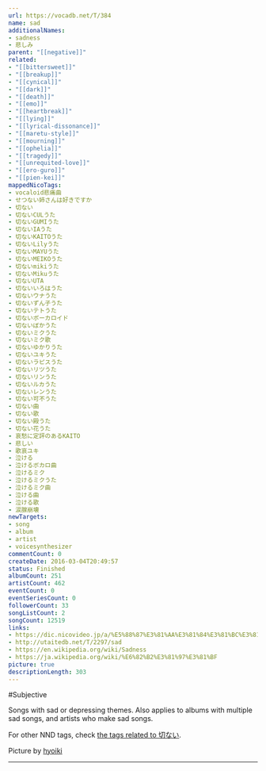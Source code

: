 ```yaml
---
url: https://vocadb.net/T/384
name: sad
additionalNames: 
- sadness
- 悲しみ
parent: "[[negative]]"
related:
- "[[bittersweet]]"
- "[[breakup]]"
- "[[cynical]]"
- "[[dark]]"
- "[[death]]"
- "[[emo]]"
- "[[heartbreak]]"
- "[[lying]]"
- "[[lyrical-dissonance]]"
- "[[maretu-style]]"
- "[[mourning]]"
- "[[ophelia]]"
- "[[tragedy]]"
- "[[unrequited-love]]"
- "[[ero-guro]]"
- "[[pien-kei]]"
mappedNicoTags:
- vocaloid悲痛曲
- せつない姉さんは好きですか
- 切ない
- 切ないCULうた
- 切ないGUMIうた
- 切ないIAうた
- 切ないKAITOうた
- 切ないLilyうた
- 切ないMAYUうた
- 切ないMEIKOうた
- 切ないmikiうた
- 切ないMikuうた
- 切ないUTA
- 切ないいろはうた
- 切ないウナうた
- 切ないずん子うた
- 切ないテトうた
- 切ないボーカロイド
- 切ないぼかうた
- 切ないミクうた
- 切ないミク歌
- 切ないゆかりうた
- 切ないユキうた
- 切ないラピスうた
- 切ないリツうた
- 切ないリンうた
- 切ないルカうた
- 切ないレンうた
- 切ない可不うた
- 切ない曲
- 切ない歌
- 切ない殿うた
- 切ない花うた
- 哀愁に定評のあるKAITO
- 悲しい
- 歌哀ユキ
- 泣ける
- 泣けるボカロ曲
- 泣けるミク
- 泣けるミクうた
- 泣けるミク曲
- 泣ける曲
- 泣ける歌
- 涙腺崩壊
newTargets:
- song
- album
- artist
- voicesynthesizer
commentCount: 0
createDate: 2016-03-04T20:49:57
status: Finished
albumCount: 251
artistCount: 462
eventCount: 0
eventSeriesCount: 0
followerCount: 33
songListCount: 2
songCount: 12519
links: 
- https://dic.nicovideo.jp/a/%E5%88%87%E3%81%AA%E3%81%84%E3%81%BC%E3%81%8B%E3%81%86%E3%81%9F
- http://utaitedb.net/T/2297/sad
- https://en.wikipedia.org/wiki/Sadness
- https://ja.wikipedia.org/wiki/%E6%82%B2%E3%81%97%E3%81%BF
picture: true
descriptionLength: 303
---
```


#Subjective

Songs with sad or depressing themes. Also applies to albums with multiple sad songs, and artists who make sad songs.

For other NND tags, check [the tags related to 切ない](http://www.nicovideo.jp/related_tag/切ない).

Picture by [hyoiki](http://www.pixiv.net/member_illust.php?mode=medium&illust_id=11294411)

---

